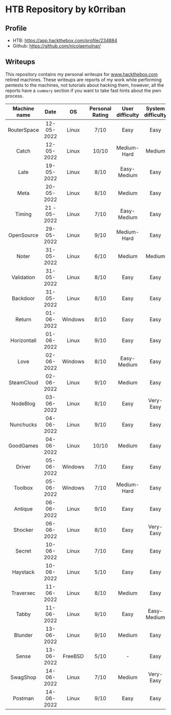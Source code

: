 # HTB Repository by k0rriban
## Profile
- HTB: https://app.hackthebox.com/profile/234884
- Github: https://github.com/nicolaemolnar/

## Writeups
This repository contains my personal writeups for www.hackthebox.com retired machines. These writeups are reports of my work while performing pentests to the machines, not tutorials about hacking them, however, all the reports have a `summary` section if you want to take fast hints about the pwn process.

| Machine name | Date | OS | Personal Rating | User difficulty | System difficulty | Retired |
| :-: | :-: | :-: | :-: | :-: | :-: | :-: |
| RouterSpace | 12-05-2022 | Linux | 7/10 | Easy | Easy | No |
| Catch | 12-05-2022 | Linux | 10/10 | Medium-Hard | Medium | No |
| Late | 19-05-2022 | Linux | 8/10 | Easy-Medium | Easy | No |
| Meta | 20-05-2022 | Linux | 8/10 | Medium | Easy | No |
| Timing | 21 - 05-2022 | Linux | 7/10 | Easy-Medium | Easy | Yes |
| OpenSource | 29-05-2022 | Linux | 9/10 | Medium-Hard | Easy | No |
| Noter | 31-05-2022 | Linux | 6/10 | Medium | Medium | No |
| Validation | 31-05-2022 | Linux | 8/10 | Easy | Easy | Yes |
| Backdoor | 31-05-2022 | Linux | 8/10 | Easy | Easy | Yes |
| Return | 01-06-2022 | Windows | 8/10 | Easy | Easy | Yes |
| Horizontall | 01-06-2022 | Linux | 9/10 | Easy | Easy | Yes |
| Love | 02-06-2022 | Windows | 8/10 | Easy-Medium | Easy | Yes |
| SteamCloud | 02-06-2022 | Linux | 9/10 | Medium | Easy | Yes |
| NodeBlog | 03-06-2022 | Linux | 8/10 | Easy | Very-Easy | Yes |
| Nunchucks | 04-06-2022 | Linux | 9/10 | Easy | Easy | Yes |
| GoodGames | 04-06-2022 | Linux | 10/10 | Medium | Easy | Yes |
| Driver | 05-06-2022 | Windows | 7/10 | Easy | Easy | Yes |
| Toolbox | 05-06-2022 | Windows | 7/10 | Medium-Hard | Easy | Yes |
| Antique | 06-06-2022 | Linux | 9/10 | Easy | Easy | Yes |
| Shocker | 06-06-2022 | Linux | 8/10 | Easy | Very-Easy | Yes |
| Secret | 10-06-2022 | Linux | 7/10 | Easy | Easy | Yes |
| Haystack | 10-06-2022 | Linux | 5/10 | Easy | Easy | Yes |
| Traverxec | 11-06-2022 | Linux | 8/10 | Medium | Easy | Yes |
| Tabby | 11-06-2022 | Linux | 9/10 | Easy | Easy-Medium | Yes |
| Blunder | 13-06-2022 | Linux | 9/10 | Medium | Easy | Yes |
| Sense | 13-06-2022 | FreeBSD | 5/10 | - | Easy | Yes |
| SwagShop | 14-06-2022 | Linux | 7/10 | Medium | Very-Easy | Yes |
| Postman | 14-06-2022 | Linux | 9/10 | Easy | Easy | Yes |